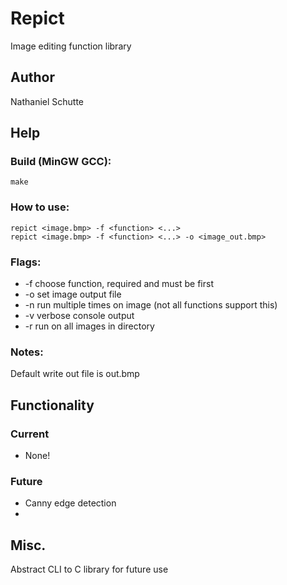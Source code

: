 # Repict
Image editing function library

## Author
Nathaniel Schutte

## Help
### Build (MinGW GCC):
```
make
```
### How to use:
```
repict <image.bmp> -f <function> <...>
repict <image.bmp> -f <function> <...> -o <image_out.bmp>
```
### Flags:
- -f choose function, required and must be first
- -o set image output file
- -n run multiple times on image (not all functions support this)
- -v verbose console output
- -r run on all images in directory
### Notes:
Default write out file is out.bmp
## Functionality
### Current
- None!
### Future
- Canny edge detection
- 

## Misc.
Abstract CLI to C library for future use